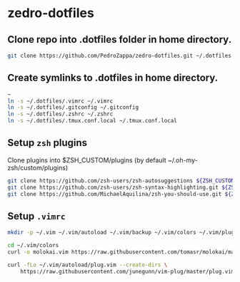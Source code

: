 # zedro-dotfiles

## Clone repo into .dotfiles folder in home directory.

```sh 
git clone https://github.com/PedroZappa/zedro-dotfiles.git ~/.dotfiles
``` 

## Create symlinks to .dotfiles in home directory.

```sh 
~
ln -s ~/.dotfiles/.vimrc ~/.vimrc
ln -s ~/.dotfiles/.gitconfig ~/.gitconfig
ln -s ~/.dotfiles/.zshrc ~/.zshrc
ln -s ~/.dotfiles/.tmux.conf.local ~/.tmux.conf.local
```

## Setup `zsh` plugins 

Clone plugins into $ZSH_CUSTOM/plugins (by default ~/.oh-my-zsh/custom/plugins)

```sh
git clone https://github.com/zsh-users/zsh-autosuggestions ${ZSH_CUSTOM:-~/.oh-my-zsh/custom}/plugins/zsh-autosuggestions
git clone https://github.com/zsh-users/zsh-syntax-highlighting.git ${ZSH_CUSTOM:-~/.oh-my-zsh/custom}/plugins/zsh-syntax-highlighting
git clone https://github.com/MichaelAquilina/zsh-you-should-use.git ${ZSH_CUSTOM:-~/.oh-my-zsh/custom}/plugins/you-should-use 
```

## Setup `.vimrc`


```sh 
mkdir -p ~/.vim ~/.vim/autoload ~/.vim/backup ~/.vim/colors ~/.vim/plugged

cd ~/.vim/colors
curl -o molokai.vim https://raw.githubusercontent.com/tomasr/molokai/master/colors/molokai.vim

curl -fLo ~/.vim/autoload/plug.vim --create-dirs \
    https://raw.githubusercontent.com/junegunn/vim-plug/master/plug.vim
```

